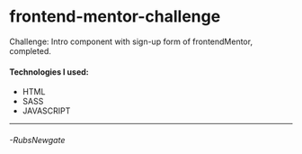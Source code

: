# frontend-mentor-challenge

Challenge: Intro component with sign-up form of frontendMentor, completed.

#### Technologies I used:

- HTML
- SASS
- JAVASCRIPT

------------

###### -RubsNewgate